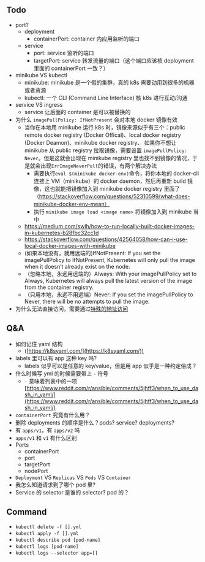 ## Todo

- port?
  - deployment
    - containerPort: container 内应用监听的端口
  - service
    - port: service 监听的端口
    - targetPort: service 转发流量的端口（这个端口应该核 deployment 里面的 containerPort 一致？）
- minikube VS kubectl
  - minikube: minikube 是一个假的集群，真的 k8s 需要动用到很多的机器或者资源
  - kubectl: 一个 CLI (Command Line Interface) 核 k8s 进行互动/沟通
- service VS ingress
  - service 让后面的 container 是可以被替换的
- 为什么 `imagePullPolicy: IfNotPresent` 会对本地 docker 镜像有效
  - 当你在本地用 minikube 运行 k8s 时，镜像来源似乎有三个：public remote docker registry (Docker Offical)、local docker registry (Docker Deamon)、minikube docker registry、
  如果你不想让 minikube 从 public registry 拉取镜像，需要设置 `imagePullPolicy: Never`。但是这就会出现在 minikube registry 里也找不到镜像的情况，于是就会出现`ErrImageNeverPull`的错误，有两个解决办法
    - 需要执行`eval $(minikube docker-env)`命令，将你本地的 docker-cli 连接上 VM（minikube）的 docker daemon，然后再重新 build 镜像，这也就能把镜像加入到 minikube docker registry 里面了（https://stackoverflow.com/questions/52310599/what-does-minikube-docker-env-mean）
    - 执行 `minikube image load <image name>` 将镜像加入到 minikube 当中
  - https://medium.com/swlh/how-to-run-locally-built-docker-images-in-kubernetes-b28fbc32cc1d
  - https://stackoverflow.com/questions/42564058/how-can-i-use-local-docker-images-with-minikube
  - (如果本地没有，就用远端的)IfNotPresent: If you set the imagePullPolicy to IfNotPresent, Kubernetes will only pull the image when it doesn’t already exist on the node.
  - （忽略本地，永远用远端的）Always: With your imagePullPolicy set to Always, Kubernetes will always pull the latest version of the image from the container registry. 
  - （只用本地，永远不用远端）Never: If you set the imagePullPolicy to Never, there will be no attempts to pull the image. 
- 为什么无法直接访问，需要通过[特殊的地址访问](https://stackoverflow.com/a/40774861/508236)

## Q&A

- 如何记住 yaml 结构
  - ([https://k8syaml.com/](https://k8syaml.com/))
- labels 里可以有 app 这种 key 吗?
  - labels 似乎可以是任意的 key/value，但是用 app 似乎是一种约定俗成？
- 什么时候写 yml 的时候需要带上 `-` 符号
  - `-` 意味着列表中的一项 [https://www.reddit.com/r/ansible/comments/5jhff3/when_to_use_dash_in_yaml/](https://www.reddit.com/r/ansible/comments/5jhff3/when_to_use_dash_in_yaml/)
- `containerPort` 究竟有什么用？
- 删除 deployments 的顺序是什么？pods? service? deployments?
- 有 `apps/v1`，有 `apps/v2` 吗
- `apps/v1` 和 `v1` 有什么区别
- Ports
  - containerPort
  - port
  - targetPort
  - nodePort
- `Deployment` VS `Replicas` VS `Pods` VS `Container`
- 我怎么知道请求到了哪个 pod 里?
- Service 的 selector 是谁的 selector? pod 的？

## Command
- `kubectl delete -f [].yml`
- `kubectl apply -f [].yml`
- `kubectl describe pod [pod-name]`
- `kubectl logs [pod-name]`
- `kubectl logs --selector app=[]`
